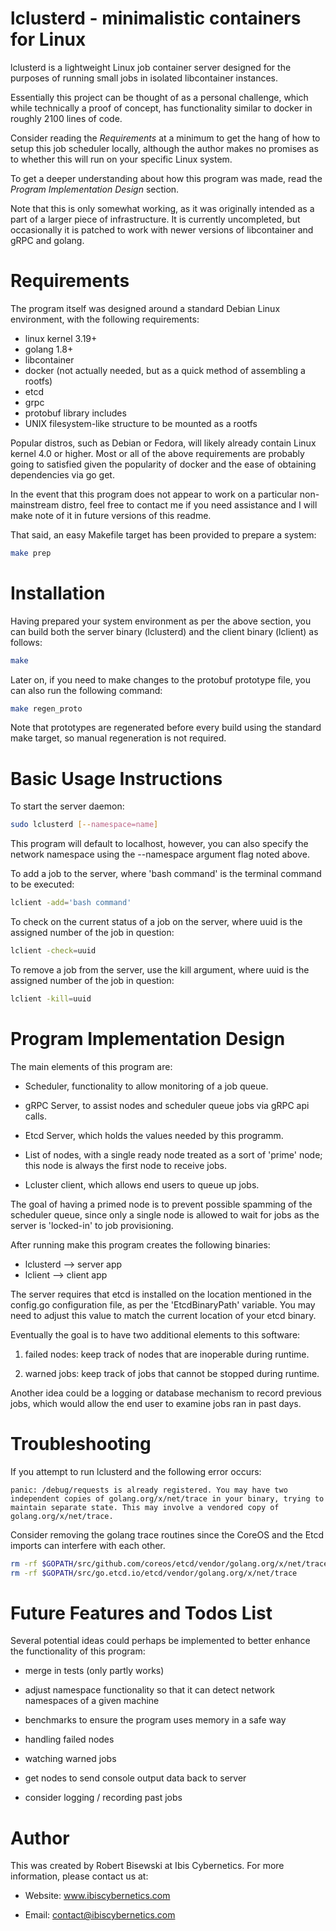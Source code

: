 # lclusterd - minimalistic containers for Linux

lclusterd is a lightweight Linux job container server designed for the
purposes of running small jobs in isolated libcontainer instances.

Essentially this project can be thought of as a personal challenge, which
while technically a proof of concept, has functionality similar to docker
in roughly 2100 lines of code.

Consider reading the *Requirements* at a minimum to get the hang of how
to setup this job scheduler locally, although the author makes no promises
as to whether this will run on your specific Linux system.

To get a deeper understanding about how this program was made, read the
*Program Implementation Design* section.

Note that this is only somewhat working, as it was originally intended as a
part of a larger piece of infrastructure. It is currently uncompleted, but
occasionally it is patched to work with newer versions of libcontainer and
gRPC and golang.

# Requirements

The program itself was designed around a standard Debian Linux environment,
with the following requirements:

* linux kernel 3.19+
* golang 1.8+
* libcontainer
* docker (not actually needed, but as a quick method of assembling a rootfs)
* etcd
* grpc
* protobuf library includes
* UNIX filesystem-like structure to be mounted as a rootfs

Popular distros, such as Debian or Fedora, will likely already contain
Linux kernel 4.0 or higher. Most or all of the above requirements are
probably going to satisfied given the popularity of docker and the ease of
obtaining dependencies via go get.

In the event that this program does not appear to work on a particular
non-mainstream distro, feel free to contact me if you need assistance
and I will make note of it in future versions of this readme.

That said, an easy Makefile target has been provided to prepare a system:

```bash
make prep
```

# Installation

Having prepared your system environment as per the above section, you can
build both the server binary (lclusterd) and the client binary (lclient)
as follows:

```bash
make
```

Later on, if you need to make changes to the protobuf prototype file, you
can also run the following command:

```bash
make regen_proto
```

Note that prototypes are regenerated before every build using the standard
make target, so manual regeneration is not required.

# Basic Usage Instructions

To start the server daemon:

```bash
sudo lclusterd [--namespace=name]
```

This program will default to localhost, however, you can also specify the
network namespace using the --namespace argument flag noted above.

To add a job to the server, where 'bash command' is the terminal command
to be executed:

```bash
lclient -add='bash command'
```

To check on the current status of a job on the server, where uuid is the
assigned number of the job in question:

```bash
lclient -check=uuid
```

To remove a job from the server, use the kill argument, where uuid is
the assigned number of the job in question:

```bash
lclient -kill=uuid
```

# Program Implementation Design

The main elements of this program are:

* Scheduler, functionality to allow monitoring of a job queue.

* gRPC Server, to assist nodes and scheduler queue jobs via gRPC api calls.

* Etcd Server, which holds the values needed by this programm.

* List of nodes, with a single ready node treated as a sort of 'prime'
  node; this node is always the first node to receive jobs.

* Lcluster client, which allows end users to queue up jobs.

The goal of having a primed node is to prevent possible spamming of the
scheduler queue, since only a single node is allowed to wait for jobs as
the server is 'locked-in' to job provisioning.

After running make this program creates the following binaries:

* lclusterd --> server app
* lclient --> client app

The server requires that etcd is installed on the location mentioned in the
config.go configuration file, as per the 'EtcdBinaryPath' variable. You may
need to adjust this value to match the current location of your etcd
binary.

Eventually the goal is to have two additional elements to this software:

1) failed nodes: keep track of nodes that are inoperable during runtime.

2) warned jobs: keep track of jobs that cannot be stopped during runtime.

Another idea could be a logging or database mechanism to record previous
jobs, which would allow the end user to examine jobs ran in past days.

# Troubleshooting

If you attempt to run lclusterd and the following error occurs:

```
panic: /debug/requests is already registered. You may have two independent copies of golang.org/x/net/trace in your binary, trying to maintain separate state. This may involve a vendored copy of golang.org/x/net/trace.
```

Consider removing the golang trace routines since the CoreOS and the Etcd
imports can interfere with each other.

```bash
rm -rf $GOPATH/src/github.com/coreos/etcd/vendor/golang.org/x/net/trace
rm -rf $GOPATH/src/go.etcd.io/etcd/vendor/golang.org/x/net/trace
```

# Future Features and Todos List

Several potential ideas could perhaps be implemented to better enhance the
functionality of this program:

* merge in tests (only partly works)

* adjust namespace functionality so that it can detect network namespaces
  of a given machine

* benchmarks to ensure the program uses memory in a safe way

* handling failed nodes

* watching warned jobs

* get nodes to send console output data back to server

* consider logging / recording past jobs


# Author

This was created by Robert Bisewski at Ibis Cybernetics. For more
information, please contact us at:

* Website: www.ibiscybernetics.com

* Email: contact@ibiscybernetics.com
